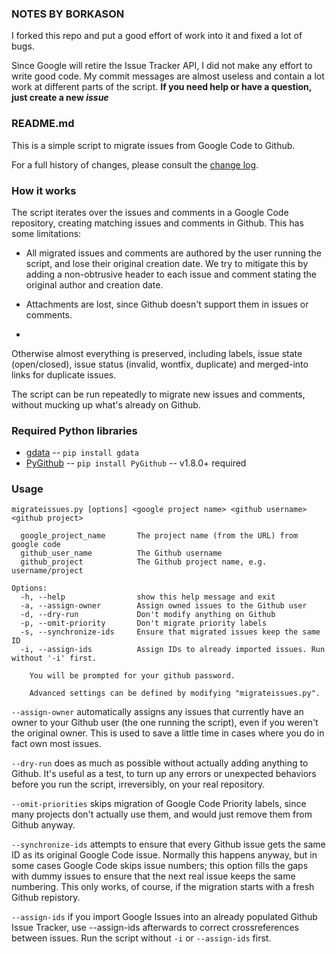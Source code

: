 ### NOTES BY BORKASON ###

I forked this repo and put a good effort of work into it and fixed a lot of bugs.

Since Google will retire the Issue Tracker API, I did not make any effort to write good code. My commit messages are almost useless and contain a lot work at different parts of the script. **If you need help or have a question, just create a new *issue***

### README.md ###

This is a simple script to migrate issues from Google Code to Github.

For a full history of changes, please
consult the [change log](https://github.com/arthur-debert/google-code-issues-migrator/blob/master/CHANGES.md).

### How it works ###

The script iterates over the issues and comments in a Google Code repository, creating
matching issues and comments in Github.  This has some limitations:

 - All migrated issues and comments are authored by the user running the script, and lose
   their original creation date.  We try to mitigate this by adding a non-obtrusive header
   to each issue and comment stating the original author and creation date.

 - Attachments are lost, since Github doesn't support them in issues or comments.
 
 - 

Otherwise almost everything is preserved, including labels, issue state (open/closed),
issue status (invalid, wontfix, duplicate) and merged-into links for duplicate issues.

The script can be run repeatedly to migrate new issues and comments, without mucking up
what's already on Github.

### Required Python libraries ###

* [gdata](http://code.google.com/p/gdata-python-client/) -- `pip install gdata`
* [PyGithub](https://github.com/jacquev6/PyGithub/) -- `pip install PyGithub` -- v1.8.0+ required

### Usage ###

	migrateissues.py [options] <google project name> <github username> <github project>

	  google_project_name 	    The project name (from the URL) from google code
	  github_user_name 	        The Github username
	  github_project 	        The Github project name, e.g. username/project

	Options:
	  -h, --help                show this help message and exit
	  -a, --assign-owner        Assign owned issues to the Github user
	  -d, --dry-run             Don't modify anything on Github
	  -p, --omit-priority       Don't migrate priority labels
	  -s, --synchronize-ids     Ensure that migrated issues keep the same ID
	  -i, --assign-ids          Assign IDs to already imported issues. Run without '-i' first.

        You will be prompted for your github password.
        
        Advanced settings can be defined by modifying "migrateissues.py".

`--assign-owner` automatically assigns any issues that currently have an owner to your
Github user (the one running the script), even if you weren't the original owner.  This
is used to save a little time in cases where you do in fact own most issues.

`--dry-run` does as much as possible without actually adding anything to Github.  It's
useful as a test, to turn up any errors or unexpected behaviors before you run the script,
irreversibly, on your real repository.

`--omit-priorities` skips migration of Google Code Priority labels, since many projects
don't actually use them, and would just remove them from Github anyway.

`--synchronize-ids` attempts to ensure that every Github issue gets the same ID as its
original Google Code issue.  Normally this happens anyway, but in some cases Google Code
skips issue numbers; this option fills the gaps with dummy issues to ensure that the next
real issue keeps the same numbering.  This only works, of course, if the migration starts
with a fresh Github repistory.

`--assign-ids` if you import Google Issues into an already populated Github Issue Tracker,
use --assign-ids afterwards to correct crossreferences between issues. Run the script
without `-i` or `--assign-ids` first.
